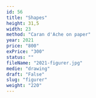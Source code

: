 ```yaml
---
id: 56
title: "Shapes"
height: 31,5
width: 23
method: "Caran d'Ache on paper"
year: 2021
price: "800"
exPrice: "300"
status: ""
fileName: "2021-figurer.jpg"
medie: "drawing"
draft: "False"
slug: "figurer"
weight: "220"
---
```

